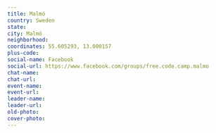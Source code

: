 ```yaml
---
title: Malmö
country: Sweden
state: 
city: Malmö
neighborhood: 
coordinates: 55.605293, 13.000157
plus-code:
social-name: Facebook
social-url: https://www.facebook.com/groups/free.code.camp.malmo
chat-name:
chat-url:
event-name:
event-url:
leader-name:
leader-url:
old-photo: 
cover-photo:
---
```

